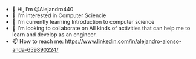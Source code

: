 - 👋 Hi, I’m @Alejandro440
- 👀 I’m interested in Computer Sciencie
- 🌱 I’m currently learning Introduction to computer science
- 💞️ I’m looking to collaborate on All kinds of activities that can help me to learn and develop as an engineer. 
- 📫 How to reach me: https://www.linkedin.com/in/alejandro-alonso-anda-659890224/

<!---
Alejandro440/Alejandro440 is a ✨ special ✨ repository because its `README.md` (this file) appears on your GitHub profile.
You can click the Preview link to take a look at your changes.
--->

